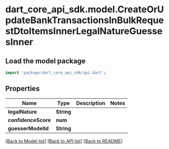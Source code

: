 # dart_core_api_sdk.model.CreateOrUpdateBankTransactionsInBulkRequestDtoItemsInnerLegalNatureGuessesInner

## Load the model package
```dart
import 'package:dart_core_api_sdk/api.dart';
```

## Properties
Name | Type | Description | Notes
------------ | ------------- | ------------- | -------------
**legalNature** | **String** |  | 
**confidenceScore** | **num** |  | 
**guesserModelId** | **String** |  | 

[[Back to Model list]](../README.md#documentation-for-models) [[Back to API list]](../README.md#documentation-for-api-endpoints) [[Back to README]](../README.md)


